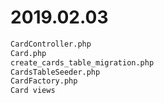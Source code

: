 # 2019.02.03

```bash
CardController.php
Card.php
create_cards_table_migration.php
CardsTableSeeder.php
CardFactory.php
Card views
```

